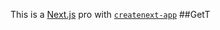 This is a [Next.js](https://nextjs.org/) pro
with [`createnext-app`](https://github.com/vercel/et.js/tree/caary/pckages/reaenet-ap)
##GetT
